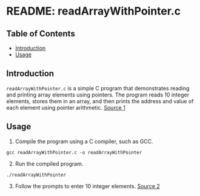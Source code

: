 # README: readArrayWithPointer.c

## Table of Contents
- [Introduction](#introduction)
- [Usage](#usage)

## Introduction
`readArrayWithPointer.c` is a simple C program that demonstrates reading and printing array elements using pointers. The program reads 10 integer elements, stores them in an array, and then prints the address and value of each element using pointer arithmetic. [Source 1](https://www.freecodecamp.org/news/how-to-write-a-good-readme-file/)

## Usage
1. Compile the program using a C compiler, such as GCC.
```
gcc readArrayWithPointer.c -o readArrayWithPointer
```
2. Run the compiled program.
```
./readArrayWithPointer
```
3. Follow the prompts to enter 10 integer elements. [Source 2](https://docs.github.com/articles/markdown-basics)
